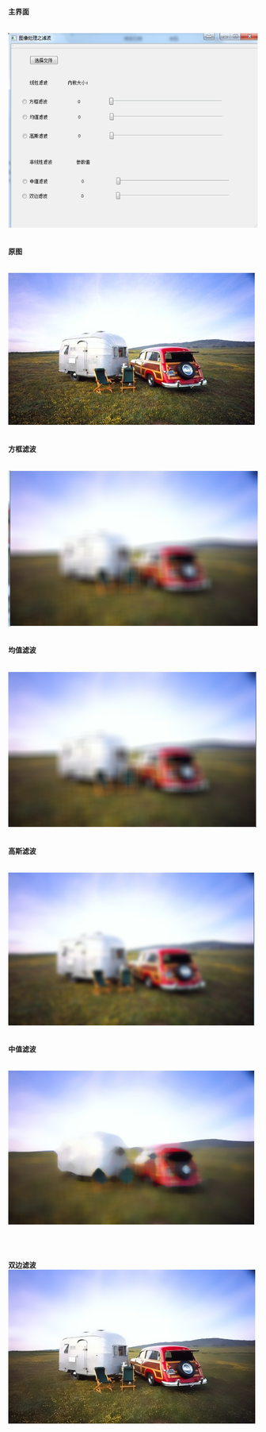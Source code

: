 **主界面**<br />
<br />
<br />
![主界面](https://github.com/kekedan/blog/blob/master/ImageProcess/images/%E5%9B%BE%E5%83%8F%E5%A4%84%E7%90%86%E4%B9%8B%E6%BB%A4%E6%B3%A21/1.png?raw=true)<br />
<br />
<br />
**原图**<br />
<br />
<br />
![原图](https://github.com/kekedan/blog/blob/master/ImageProcess/images/%E5%9B%BE%E5%83%8F%E5%A4%84%E7%90%86%E4%B9%8B%E6%BB%A4%E6%B3%A21/src.png?raw=true)<br />
<br />
<br />
**方框滤波**<br />
<br />
<br />
![](https://github.com/kekedan/blog/blob/master/ImageProcess/images/%E5%9B%BE%E5%83%8F%E5%A4%84%E7%90%86%E4%B9%8B%E6%BB%A4%E6%B3%A21/box.png?raw=true%20%E6%96%B9%E6%A1%86%E6%BB%A4%E6%B3%A2)<br />
<br />
<br />
**均值滤波**<br />
<br />
<br />
![](https://github.com/kekedan/blog/blob/master/ImageProcess/images/%E5%9B%BE%E5%83%8F%E5%A4%84%E7%90%86%E4%B9%8B%E6%BB%A4%E6%B3%A21/mean.png?raw=true)<br />
<br />
<br />
**高斯滤波**<br />
<br />
<br />
![](https://github.com/kekedan/blog/blob/master/ImageProcess/images/%E5%9B%BE%E5%83%8F%E5%A4%84%E7%90%86%E4%B9%8B%E6%BB%A4%E6%B3%A21/gaauss.png?raw=true)<br />
<br />
<br />
**中值滤波**<br />
<br />
<br />
![](https://github.com/kekedan/blog/blob/master/ImageProcess/images/%E5%9B%BE%E5%83%8F%E5%A4%84%E7%90%86%E4%B9%8B%E6%BB%A4%E6%B3%A21/median.png?raw=true)<br />
<br />
<br />
<br />
<br />
**双边滤波**<br />
![](https://github.com/kekedan/blog/blob/master/ImageProcess/images/%E5%9B%BE%E5%83%8F%E5%A4%84%E7%90%86%E4%B9%8B%E6%BB%A4%E6%B3%A21/bilater.png?raw=true)
